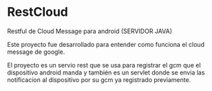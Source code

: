 # RestCloud
Restful de Cloud Message para android (SERVIDOR JAVA)

Este proyecto fue desarrollado para entender como funciona el cloud message de google.

El proyecto es un servio rest que se usa para registrar el gcm que el dispositivo android manda y también es un servlet donde 
se envia las notificacion al dispositivo por su gcm ya registrado previamente.
